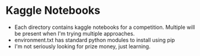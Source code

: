 # Kaggle Notebooks

* Each directory contains kaggle notebooks for a competition.  Multiple will be present when I'm trying multiple approaches.
* environment.txt has standard python modules to install using pip
* I'm not seriously looking for prize money, just learning.
